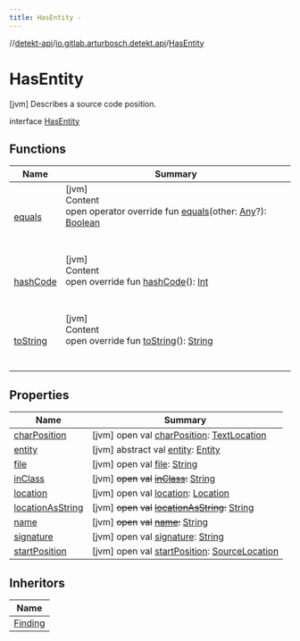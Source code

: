 ```yaml
---
title: HasEntity -
---
```

//[detekt-api](../../index.md)/[io.gitlab.arturbosch.detekt.api](../index.md)/[HasEntity](index.md)



# HasEntity  
 [jvm] Describes a source code position.  
  
interface [HasEntity](index.md)   


## Functions  
  
|  Name|  Summary| 
|---|---|
| [equals](https://kotlinlang.org/api/latest/jvm/stdlib/kotlin/-any/equals.html)| [jvm]  <br>Content  <br>open operator override fun [equals](https://kotlinlang.org/api/latest/jvm/stdlib/kotlin/-any/equals.html)(other: [Any](https://kotlinlang.org/api/latest/jvm/stdlib/kotlin/-any/index.html)?): [Boolean](https://kotlinlang.org/api/latest/jvm/stdlib/kotlin/-boolean/index.html)  <br><br><br>
| [hashCode](https://kotlinlang.org/api/latest/jvm/stdlib/kotlin/-any/hash-code.html)| [jvm]  <br>Content  <br>open override fun [hashCode](https://kotlinlang.org/api/latest/jvm/stdlib/kotlin/-any/hash-code.html)(): [Int](https://kotlinlang.org/api/latest/jvm/stdlib/kotlin/-int/index.html)  <br><br><br>
| [toString](https://kotlinlang.org/api/latest/jvm/stdlib/kotlin/-any/to-string.html)| [jvm]  <br>Content  <br>open override fun [toString](https://kotlinlang.org/api/latest/jvm/stdlib/kotlin/-any/to-string.html)(): [String](https://kotlinlang.org/api/latest/jvm/stdlib/kotlin/-string/index.html)  <br><br><br>


## Properties  
  
|  Name|  Summary| 
|---|---|
| [charPosition](index.md#io.gitlab.arturbosch.detekt.api/HasEntity/charPosition/#/PointingToDeclaration/)|  [jvm] open val [charPosition](index.md#io.gitlab.arturbosch.detekt.api/HasEntity/charPosition/#/PointingToDeclaration/): [TextLocation](../-text-location/index.md)   <br>
| [entity](index.md#io.gitlab.arturbosch.detekt.api/HasEntity/entity/#/PointingToDeclaration/)|  [jvm] abstract val [entity](index.md#io.gitlab.arturbosch.detekt.api/HasEntity/entity/#/PointingToDeclaration/): [Entity](../-entity/index.md)   <br>
| [file](index.md#io.gitlab.arturbosch.detekt.api/HasEntity/file/#/PointingToDeclaration/)|  [jvm] open val [file](index.md#io.gitlab.arturbosch.detekt.api/HasEntity/file/#/PointingToDeclaration/): [String](https://kotlinlang.org/api/latest/jvm/stdlib/kotlin/-string/index.html)   <br>
| [inClass](index.md#io.gitlab.arturbosch.detekt.api/HasEntity/inClass/#/PointingToDeclaration/)|  [jvm] ~~open~~ ~~val~~ [~~inClass~~](index.md#io.gitlab.arturbosch.detekt.api/HasEntity/inClass/#/PointingToDeclaration/)~~:~~ [String](https://kotlinlang.org/api/latest/jvm/stdlib/kotlin/-string/index.html)   <br>
| [location](index.md#io.gitlab.arturbosch.detekt.api/HasEntity/location/#/PointingToDeclaration/)|  [jvm] open val [location](index.md#io.gitlab.arturbosch.detekt.api/HasEntity/location/#/PointingToDeclaration/): [Location](../-location/index.md)   <br>
| [locationAsString](index.md#io.gitlab.arturbosch.detekt.api/HasEntity/locationAsString/#/PointingToDeclaration/)|  [jvm] ~~open~~ ~~val~~ [~~locationAsString~~](index.md#io.gitlab.arturbosch.detekt.api/HasEntity/locationAsString/#/PointingToDeclaration/)~~:~~ [String](https://kotlinlang.org/api/latest/jvm/stdlib/kotlin/-string/index.html)   <br>
| [name](index.md#io.gitlab.arturbosch.detekt.api/HasEntity/name/#/PointingToDeclaration/)|  [jvm] ~~open~~ ~~val~~ [~~name~~](index.md#io.gitlab.arturbosch.detekt.api/HasEntity/name/#/PointingToDeclaration/)~~:~~ [String](https://kotlinlang.org/api/latest/jvm/stdlib/kotlin/-string/index.html)   <br>
| [signature](index.md#io.gitlab.arturbosch.detekt.api/HasEntity/signature/#/PointingToDeclaration/)|  [jvm] open val [signature](index.md#io.gitlab.arturbosch.detekt.api/HasEntity/signature/#/PointingToDeclaration/): [String](https://kotlinlang.org/api/latest/jvm/stdlib/kotlin/-string/index.html)   <br>
| [startPosition](index.md#io.gitlab.arturbosch.detekt.api/HasEntity/startPosition/#/PointingToDeclaration/)|  [jvm] open val [startPosition](index.md#io.gitlab.arturbosch.detekt.api/HasEntity/startPosition/#/PointingToDeclaration/): [SourceLocation](../-source-location/index.md)   <br>


## Inheritors  
  
|  Name| 
|---|
| [Finding](../-finding/index.md)

